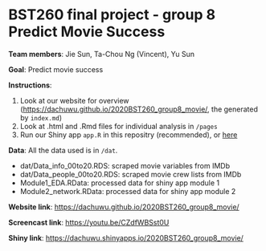 # BST260 final project - group 8 Predict Movie Success

**Team members**: Jie Sun, Ta-Chou Ng (Vincent), Yu Sun

**Goal**: Predict movie success

**Instructions**:
  1. Look at our website for overview (https://dachuwu.github.io/2020BST260_group8_movie/, the generated by `index.md`)
  2. Look at .html and .Rmd files for individual analysis in `/pages`
  3. Run our Shiny app `app.R` in this repositry (recommended), or [here](https://dachuwu.shinyapps.io/2020BST260_group8_movie/)

**Data**:
All the data used is in `/dat`.
-  dat/Data_info_00to20.RDS: scraped movie variables from IMDb
-  dat/Data_people_00to20.RDS: scraped movie crew lists from IMDb
-  Module1_EDA.RData: processed data for shiny app module 1
-  Module2_network.RData: processed data for shiny app module 2

**Website link**: https://dachuwu.github.io/2020BST260_group8_movie/

**Screencast link**: https://youtu.be/CZdfWBSst0U

**Shiny link**: https://dachuwu.shinyapps.io/2020BST260_group8_movie/
